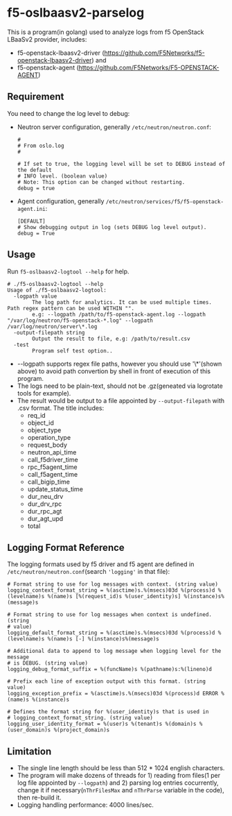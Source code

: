 # f5-oslbaasv2-parselog

This is a program(in golang) used to analyze logs from f5 OpenStack LBaaSv2 provider, includes:
* f5-openstack-lbaasv2-driver (https://github.com/F5Networks/f5-openstack-lbaasv2-driver) and 
* f5-openstack-agent (https://github.com/F5Networks/F5-OPENSTACK-AGENT)

## Requirement

You need to change the log level to debug:

* Neutron server configuration, generally `/etc/neutron/neutron.conf`:

  ```
  #
  # From oslo.log
  #

  # If set to true, the logging level will be set to DEBUG instead of the default
  # INFO level. (boolean value)
  # Note: This option can be changed without restarting.
  debug = true
  ```

* Agent configuration, generally `/etc/neutron/services/f5/f5-openstack-agent.ini`: 

  ```
  [DEFAULT]
  # Show debugging output in log (sets DEBUG log level output).
  debug = True
  ```


## Usage

Run `f5-oslbaasv2-logtool --help` for help. 
```
# ./f5-oslbaasv2-logtool --help
Usage of ./f5-oslbaasv2-logtool:
  -logpath value
    	The log path for analytics. It can be used multiple times. Path regex pattern can be used WITHIN "".
    	e.g: --logpath /path/to/f5-openstack-agent.log --logpath "/var/log/neutron/f5-openstack-*.log" --logpath /var/log/neutron/server\*.log
  -output-filepath string
    	Output the result to file, e.g: /path/to/result.csv
  -test
    	Program self test option..
```

* --logpath supports regex file paths, however you should use '\\*'(shown above) to avoid path convertion by shell in front of execution of this program.
* The logs need to be plain-text, should not be .gz(geneated via logrotate tools for example).
* The result would be output to a file appointed by `--output-filepath` with .csv format. The title includes:
  * req_id
  * object_id
  * object_type
  * operation_type
  * request_body
  * neutron_api_time
  * call_f5driver_time
  * rpc_f5agent_time
  * call_f5agent_time
  * call_bigip_time
  * update_status_time
  * dur_neu_drv
  * dur_drv_rpc
  * dur_rpc_agt
  * dur_agt_upd
  * total

## Logging Format Reference

The logging formats used by f5 driver and f5 agent are defined in `/etc/neutron/neutron.conf`(search `'logging'` in that file):

```
# Format string to use for log messages with context. (string value)
logging_context_format_string = %(asctime)s.%(msecs)03d %(process)d %(levelname)s %(name)s [%(request_id)s %(user_identity)s] %(instance)s%(message)s

# Format string to use for log messages when context is undefined. (string
# value)
logging_default_format_string = %(asctime)s.%(msecs)03d %(process)d %(levelname)s %(name)s [-] %(instance)s%(message)s

# Additional data to append to log message when logging level for the message
# is DEBUG. (string value)
logging_debug_format_suffix = %(funcName)s %(pathname)s:%(lineno)d

# Prefix each line of exception output with this format. (string value)
logging_exception_prefix = %(asctime)s.%(msecs)03d %(process)d ERROR %(name)s %(instance)s

# Defines the format string for %(user_identity)s that is used in
# logging_context_format_string. (string value)
logging_user_identity_format = %(user)s %(tenant)s %(domain)s %(user_domain)s %(project_domain)s
```

## Limitation

* The single line length should be less than 512 * 1024 english characters.
* The program will make dozens of threads for 1) reading from files(1 per log file appointed by `--logpath`) and 2) parsing log entries cocurrently, change it if necessary(`nThrFilesMax` and `nThrParse` variable in the code), then re-build it.
* Logging handling performance: 4000 lines/sec.